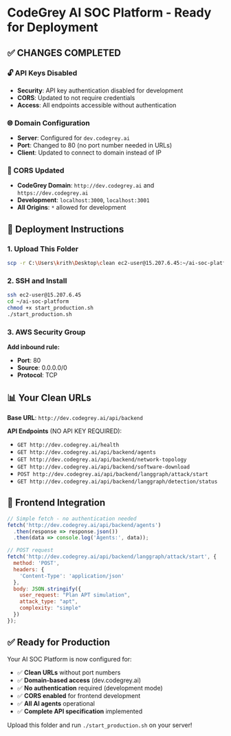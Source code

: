 # CodeGrey AI SOC Platform - Ready for Deployment

## ✅ CHANGES COMPLETED

### 🔓 API Keys Disabled
- **Security**: API key authentication disabled for development
- **CORS**: Updated to not require credentials
- **Access**: All endpoints accessible without authentication

### 🌐 Domain Configuration
- **Server**: Configured for `dev.codegrey.ai`
- **Port**: Changed to 80 (no port number needed in URLs)
- **Client**: Updated to connect to domain instead of IP

### 🔗 CORS Updated
- **CodeGrey Domain**: `http://dev.codegrey.ai` and `https://dev.codegrey.ai`
- **Development**: `localhost:3000`, `localhost:3001`
- **All Origins**: `*` allowed for development

## 🚀 Deployment Instructions

### 1. Upload This Folder
```bash
scp -r C:\Users\krith\Desktop\clean ec2-user@15.207.6.45:~/ai-soc-platform
```

### 2. SSH and Install
```bash
ssh ec2-user@15.207.6.45
cd ~/ai-soc-platform
chmod +x start_production.sh
./start_production.sh
```

### 3. AWS Security Group
**Add inbound rule:**
- **Port**: 80
- **Source**: 0.0.0.0/0
- **Protocol**: TCP

## 📊 Your Clean URLs

**Base URL**: `http://dev.codegrey.ai/api/backend`

**API Endpoints** (NO API KEY REQUIRED):
- `GET http://dev.codegrey.ai/health`
- `GET http://dev.codegrey.ai/api/backend/agents`
- `GET http://dev.codegrey.ai/api/backend/network-topology`
- `GET http://dev.codegrey.ai/api/backend/software-download`
- `POST http://dev.codegrey.ai/api/backend/langgraph/attack/start`
- `GET http://dev.codegrey.ai/api/backend/langgraph/detection/status`

## 🧪 Frontend Integration

```javascript
// Simple fetch - no authentication needed
fetch('http://dev.codegrey.ai/api/backend/agents')
  .then(response => response.json())
  .then(data => console.log('Agents:', data));

// POST request
fetch('http://dev.codegrey.ai/api/backend/langgraph/attack/start', {
  method: 'POST',
  headers: {
    'Content-Type': 'application/json'
  },
  body: JSON.stringify({
    user_request: "Plan APT simulation",
    attack_type: "apt",
    complexity: "simple"
  })
});
```

## ✅ Ready for Production

Your AI SOC Platform is now configured for:
- ✅ **Clean URLs** without port numbers
- ✅ **Domain-based access** (dev.codegrey.ai)
- ✅ **No authentication** required (development mode)
- ✅ **CORS enabled** for frontend development
- ✅ **All AI agents** operational
- ✅ **Complete API specification** implemented

Upload this folder and run `./start_production.sh` on your server!
